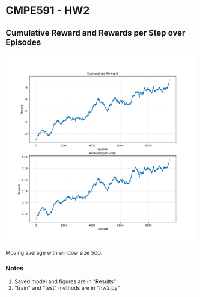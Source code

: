 # CMPE591 - HW2

## Cumulative Reward and Rewards per Step over Episodes

<img src="results/dqn_smoothed.png" width="600">

Moving average with window size 500.

### Notes
1. Saved model and figures are in "Results"
2. "train" and "test" methods are in "hw2.py"

